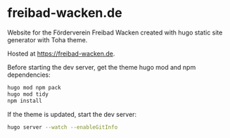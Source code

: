 # freibad-wacken.de

Website for the Förderverein Freibad Wacken created with hugo static site generator with Toha theme.

Hosted at <https://freibad-wacken.de>.

Before starting the dev server, get the theme hugo mod and npm dependencies:

```sh
hugo mod npm pack
hugo mod tidy
npm install
```

If the theme is updated, start the dev server:
```sh
hugo server --watch --enableGitInfo
```

